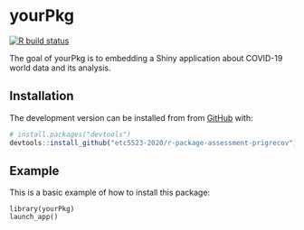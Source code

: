 
<!-- README.md is generated from README.Rmd. Please edit that file -->

# yourPkg

<!-- badges: start -->

[![R build
status](https://github.com/etc5523-2020/r-package-assessment-prigrecov/workflows/R-CMD-check/badge.svg)](https://github.com/etc5523-2020/r-package-assessment-prigrecov/actions)
<!-- badges: end -->

The goal of yourPkg is to embedding a Shiny application about COVID-19
world data and its analysis.

## Installation

The development version can be installed from from
[GitHub](https://github.com/) with:

``` r
# install.packages("devtools")
devtools::install_github("etc5523-2020/r-package-assessment-prigrecov")
```

## Example

This is a basic example of how to install this package:

    library(yourPkg)
    launch_app()
